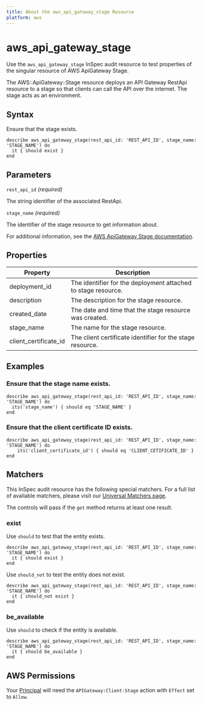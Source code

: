```yaml
---
title: About the aws_api_gateway_stage Resource
platform: aws
---
```


# aws\_api\_gateway\_stage

Use the `aws_api_gateway_stage` InSpec audit resource to test properties of the singular resource of AWS ApiGateway Stage.

The AWS::ApiGateway::Stage resource deploys an API Gateway RestApi resource to a stage so that clients can call the API over the internet. The stage acts as an environment.

## Syntax

Ensure that the stage exists.

    describe aws_api_gateway_stage(rest_api_id: 'REST_API_ID', stage_name: 'STAGE_NAME') do
      it { should exist }
    end

## Parameters

`rest_api_id` _(required)_

The string identifier of the associated RestApi.

`stage_name` _(required)_

The identifier of the stage resource to get information about.

For additional information, see the [AWS ApiGateway Stage documentation](https://docs.aws.amazon.com/AWSCloudFormation/latest/UserGuide/aws-resource-apigateway-stage.html).

## Properties

| Property | Description|
| --- | --- |
| deployment_id | The identifier for the deployment attached to stage resource. |
| description | The description for the stage resource. |
| created_date | The date and time that the stage resource was created. |
| stage_name | The name for the stage resource. |
| client_certificate_id | The client certificate identifier for the stage resource. |

## Examples

### Ensure that the stage name exists.

    describe aws_api_gateway_stage(rest_api_id: 'REST_API_ID', stage_name: 'STAGE_NAME') do
      its('stage_name') { should eq 'STAGE_NAME' }
    end

### Ensure that the client certificate ID exists.

    describe aws_api_gateway_stage(rest_api_id: 'REST_API_ID', stage_name: 'STAGE_NAME') do
        its('client_certificate_id') { should eq 'CLIENT_CETIFICATE_ID' }
    end

## Matchers

This InSpec audit resource has the following special matchers. For a full list of available matchers, please visit our [Universal Matchers page](https://www.inspec.io/docs/reference/matchers/).

The controls will pass if the `get` method returns at least one result.

### exist

Use `should` to test that the entity exists.

    describe aws_api_gateway_stage(rest_api_id: 'REST_API_ID', stage_name: 'STAGE_NAME') do
      it { should exist }
    end

Use `should_not` to test the entity does not exist.

    describe aws_api_gateway_stage(rest_api_id: 'REST_API_ID', stage_name: 'STAGE_NAME') do
      it { should_not exist }
    end

### be_available

Use `should` to check if the entity is available.

    describe aws_api_gateway_stage(rest_api_id: 'REST_API_ID', stage_name: 'STAGE_NAME') do
      it { should be_available }
    end

## AWS Permissions

Your [Principal](https://docs.aws.amazon.com/IAM/latest/UserGuide/intro-structure.html#intro-structure-principal) will need the `APIGateway:Client:Stage` action with `Effect` set to `Allow`.
